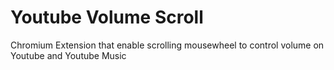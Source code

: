 # Youtube Volume Scroll
 Chromium Extension that enable scrolling mousewheel to control volume on Youtube and Youtube Music
